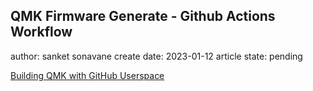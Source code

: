 ## QMK Firmware Generate - Github Actions Workflow

author: sanket sonavane
create date: 2023-01-12
article state: pending

[Building QMK with GitHub Userspace](https://docs.qmk.fm/#/newbs_building_firmware_workflow)

